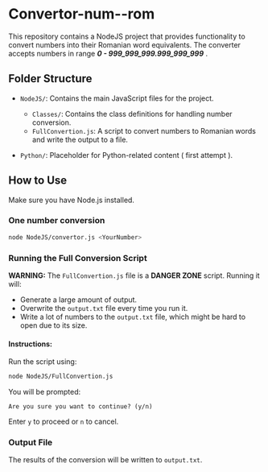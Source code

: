 # Convertor-num--rom

This repository contains a NodeJS project that provides functionality to convert numbers into their Romanian word equivalents. The converter accepts numbers in range ***0 - 999_999_999.999_999_999*** .

## Folder Structure

- `NodeJS/`: Contains the main JavaScript files for the project.
    - `Classes/`: Contains the class definitions for handling number conversion.
    - `FullConvertion.js`: A script to convert numbers to Romanian words and write the output to a file.

- `Python/`: Placeholder for Python-related content ( first attempt ).

## How to Use

 Make sure you have Node.js installed.
 
### One number conversion
```bash
node NodeJS/convertor.js <YourNumber>
```
### Running the Full Conversion Script

**WARNING:** 
The `FullConvertion.js` file is a **DANGER ZONE** script. Running it will:

- Generate a large amount of output.
- Overwrite the `output.txt` file every time you run it.
- Write a lot of numbers to the `output.txt` file, which might be hard to open due to its size.

#### Instructions:

 Run the script using:
   ```bash
   node NodeJS/FullConvertion.js
   ```
 You will be prompted:
   ```
   Are you sure you want to continue? (y/n)
   ```
   Enter `y` to proceed or `n` to cancel.

### Output File
The results of the conversion will be written to `output.txt`.
